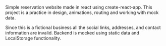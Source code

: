 Simple reservation website made in react using create-react-app.
This project is a practice in design, animations, routing and working with mock data.

Since this is a fictional business all the social links, addresses, and contact information are invalid.
Backend is mocked using static data and LocalStorage functionality.